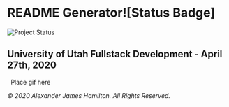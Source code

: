 # README Generator![Status Badge]
![Project Status](https://img.shields.io/badge/status-incomplete-red)
​
## University of Utah Fullstack Development - April 27th, 2020
​
​
Place gif here
​
















*© 2020 Alexander James Hamilton. All Rights Reserved.*
